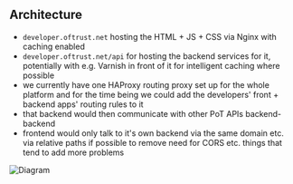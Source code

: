 ## Architecture

- ``developer.oftrust.net`` hosting the HTML + JS + CSS via Nginx with caching enabled
- ``developer.oftrust.net/api`` for hosting the backend services for it, potentially with e.g. Varnish in front of it for intelligent caching where possible
- we currently have one HAProxy routing proxy set up for the whole platform and for the time being we could add the developers' front + backend apps' routing rules to it
- that backend would then communicate with other PoT APIs backend-backend
- frontend would only talk to it's own backend via the same domain etc. via relative paths if possible to remove need for CORS etc. things that tend to add more problems

![Diagram](http://jgraph.github.io/drawio-github/diagram.png)
